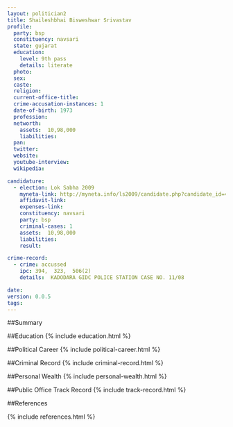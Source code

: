 ```yaml
---
layout: politician2
title: Shaileshbhai Bisweshwar Srivastav
profile: 
  party: bsp
  constituency: navsari
  state: gujarat
  education: 
    level: 9th pass
    details: literate
  photo: 
  sex: 
  caste: 
  religion: 
  current-office-title: 
  crime-accusation-instances: 1
  date-of-birth: 1973
  profession: 
  networth: 
    assets:  10,98,000
    liabilities: 
  pan: 
  twitter: 
  website: 
  youtube-interview: 
  wikipedia: 

candidature: 
  - election: Lok Sabha 2009
    myneta-link: http://myneta.info/ls2009/candidate.php?candidate_id=4562
    affidavit-link: 
    expenses-link: 
    constituency: navsari 
    party: bsp
    criminal-cases: 1
    assets:  10,98,000
    liabilities: 
    result:  

crime-record: 
  - crime: accussed
    ipc: 394,  323,  506(2)
    details:  KADODARA GIDC POLICE STATION CASE NO. 11/08  

date: 
version: 0.0.5
tags: 
---
```

##Summary


##Education
{% include education.html %}


##Political Career
{% include political-career.html %}


##Criminal Record
{% include criminal-record.html %}


##Personal Wealth
{% include personal-wealth.html %}


##Public Office Track Record
{% include track-record.html %}


##References


{% include references.html %}